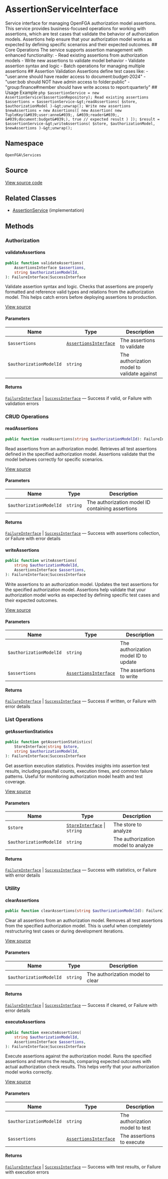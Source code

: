 # AssertionServiceInterface

Service interface for managing OpenFGA authorization model assertions. This service provides business-focused operations for working with assertions, which are test cases that validate the behavior of authorization models. Assertions help ensure that your authorization model works as expected by defining specific scenarios and their expected outcomes. ## Core Operations The service supports assertion management with enhanced functionality: - Read existing assertions from authorization models - Write new assertions to validate model behavior - Validate assertion syntax and logic - Batch operations for managing multiple assertions ## Assertion Validation Assertions define test cases like: - &quot;user:anne should have reader access to document:budget-2024&quot; - &quot;user:bob should NOT have admin access to folder:public&quot; - &quot;group:finance#member should have write access to report:quarterly&quot; ## Usage Example ```php $assertionService = new AssertionService($assertionRepository); Read existing assertions $assertions = $assertionService-&gt;readAssertions( $store, $authorizationModel )-&gt;unwrap(); Write new assertions $newAssertions = new Assertions([ new Assertion( new TupleKey(&#039;user:anne&#039;, &#039;reader&#039;, &#039;document:budget&#039;), true // expected result ) ]); $result = $assertionService-&gt;writeAssertions( $store, $authorizationModel, $newAssertions )-&gt;unwrap(); ```

## Namespace

`OpenFGA\Services`

## Source

[View source code](https://github.com/evansims/openfga-php/blob/main/src/Services/AssertionServiceInterface.php)

## Related Classes

* [AssertionService](Services/AssertionService.md) (implementation)

## Methods

### Authorization

#### validateAssertions

```php
public function validateAssertions(
    AssertionsInterface $assertions,
    string $authorizationModelId,
): FailureInterface|SuccessInterface

```

Validate assertion syntax and logic. Checks that assertions are properly formatted and reference valid types and relations from the authorization model. This helps catch errors before deploying assertions to production.

[View source](https://github.com/evansims/openfga-php/blob/main/src/Services/AssertionServiceInterface.php#L135)

#### Parameters

| Name                    | Type                                                               | Description                                 |
| ----------------------- | ------------------------------------------------------------------ | ------------------------------------------- |
| `$assertions`           | [`AssertionsInterface`](Models/Collections/AssertionsInterface.md) | The assertions to validate                  |
| `$authorizationModelId` | `string`                                                           | The authorization model to validate against |

#### Returns

[`FailureInterface`](Results/FailureInterface.md) &#124; [`SuccessInterface`](Results/SuccessInterface.md) — Success if valid, or Failure with validation errors

### CRUD Operations

#### readAssertions

```php
public function readAssertions(string $authorizationModelId): FailureInterface|SuccessInterface

```

Read assertions from an authorization model. Retrieves all test assertions defined in the specified authorization model. Assertions validate that the model behaves correctly for specific scenarios.

[View source](https://github.com/evansims/openfga-php/blob/main/src/Services/AssertionServiceInterface.php#L120)

#### Parameters

| Name                    | Type     | Description                                      |
| ----------------------- | -------- | ------------------------------------------------ |
| `$authorizationModelId` | `string` | The authorization model ID containing assertions |

#### Returns

[`FailureInterface`](Results/FailureInterface.md) &#124; [`SuccessInterface`](Results/SuccessInterface.md) — Success with assertions collection, or Failure with error details

#### writeAssertions

```php
public function writeAssertions(
    string $authorizationModelId,
    AssertionsInterface $assertions,
): FailureInterface|SuccessInterface

```

Write assertions to an authorization model. Updates the test assertions for the specified authorization model. Assertions help validate that your authorization model works as expected by defining specific test cases and their expected outcomes.

[View source](https://github.com/evansims/openfga-php/blob/main/src/Services/AssertionServiceInterface.php#L151)

#### Parameters

| Name                    | Type                                                               | Description                          |
| ----------------------- | ------------------------------------------------------------------ | ------------------------------------ |
| `$authorizationModelId` | `string`                                                           | The authorization model ID to update |
| `$assertions`           | [`AssertionsInterface`](Models/Collections/AssertionsInterface.md) | The assertions to write              |

#### Returns

[`FailureInterface`](Results/FailureInterface.md) &#124; [`SuccessInterface`](Results/SuccessInterface.md) — Success if written, or Failure with error details

### List Operations

#### getAssertionStatistics

```php
public function getAssertionStatistics(
    StoreInterface|string $store,
    string $authorizationModelId,
): FailureInterface|SuccessInterface

```

Get assertion execution statistics. Provides insights into assertion test results, including pass/fail counts, execution times, and common failure patterns. Useful for monitoring authorization model health and test coverage.

[View source](https://github.com/evansims/openfga-php/blob/main/src/Services/AssertionServiceInterface.php#L106)

#### Parameters

| Name                    | Type                                                         | Description                        |
| ----------------------- | ------------------------------------------------------------ | ---------------------------------- |
| `$store`                | [`StoreInterface`](Models/StoreInterface.md) &#124; `string` | The store to analyze               |
| `$authorizationModelId` | `string`                                                     | The authorization model to analyze |

#### Returns

[`FailureInterface`](Results/FailureInterface.md) &#124; [`SuccessInterface`](Results/SuccessInterface.md) — Success with statistics, or Failure with error details

### Utility

#### clearAssertions

```php
public function clearAssertions(string $authorizationModelId): FailureInterface|SuccessInterface

```

Clear all assertions from an authorization model. Removes all test assertions from the specified authorization model. This is useful when completely restructuring test cases or during development iterations.

[View source](https://github.com/evansims/openfga-php/blob/main/src/Services/AssertionServiceInterface.php#L75)

#### Parameters

| Name                    | Type     | Description                      |
| ----------------------- | -------- | -------------------------------- |
| `$authorizationModelId` | `string` | The authorization model to clear |

#### Returns

[`FailureInterface`](Results/FailureInterface.md) &#124; [`SuccessInterface`](Results/SuccessInterface.md) — Success if cleared, or Failure with error details

#### executeAssertions

```php
public function executeAssertions(
    string $authorizationModelId,
    AssertionsInterface $assertions,
): FailureInterface|SuccessInterface

```

Execute assertions against the authorization model. Runs the specified assertions and returns the results, comparing expected outcomes with actual authorization check results. This helps verify that your authorization model works correctly.

[View source](https://github.com/evansims/openfga-php/blob/main/src/Services/AssertionServiceInterface.php#L90)

#### Parameters

| Name                    | Type                                                               | Description                     |
| ----------------------- | ------------------------------------------------------------------ | ------------------------------- |
| `$authorizationModelId` | `string`                                                           | The authorization model to test |
| `$assertions`           | [`AssertionsInterface`](Models/Collections/AssertionsInterface.md) | The assertions to execute       |

#### Returns

[`FailureInterface`](Results/FailureInterface.md) &#124; [`SuccessInterface`](Results/SuccessInterface.md) — Success with test results, or Failure with execution errors
